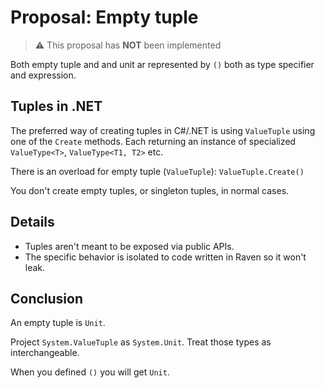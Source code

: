 # Proposal: Empty tuple

> ⚠️ This proposal has **NOT** been implemented

Both empty tuple and and unit ar represented by `()` both as type specifier and expression.

## Tuples in .NET

The preferred way of creating tuples in C#/.NET is using `ValueTuple` using one of the `Create` methods. Each returning an instance of specialized `ValueType<T>`, `ValueType<T1, T2>` etc. 

There is an overload for empty tuple (`ValueTuple`): `ValueTuple.Create()`

You don't create empty tuples, or singleton tuples, in normal cases.

## Details

* Tuples aren't meant to be exposed via public APIs.
* The specific behavior is isolated to code written in Raven so it won't leak.

## Conclusion

An empty tuple is `Unit`.

Project `System.ValueTuple` as `System.Unit`. Treat those types as interchangeable.

When you defined `()` you will get `Unit`.